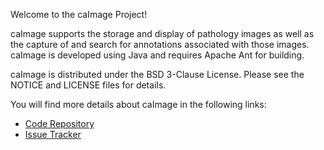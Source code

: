 Welcome to the caImage Project!

caImage supports the storage and display of pathology images as well as the capture of and search for annotations associated with those images. caImage is developed using Java and requires Apache Ant for building.

caImage is distributed under the BSD 3-Clause License. Please see the NOTICE and LICENSE files for details.

You will find more details about caImage in the following links:

* [Code Repository](https://github.com/NCIP/caimage)
* [Issue Tracker](https://tracker.nci.nih.gov/browse/CAIMAGE)
